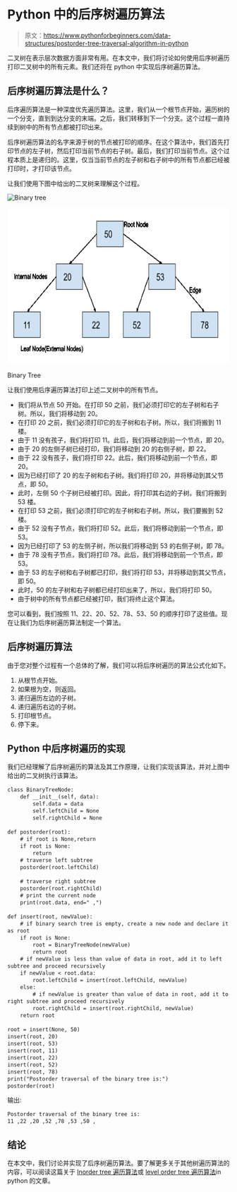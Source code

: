 # Python 中的后序树遍历算法

> 原文：<https://www.pythonforbeginners.com/data-structures/postorder-tree-traversal-algorithm-in-python>

二叉树在表示层次数据方面非常有用。在本文中，我们将讨论如何使用后序树遍历打印二叉树中的所有元素。我们还将在 python 中实现后序树遍历算法。

## 后序树遍历算法是什么？

后序遍历算法是一种深度优先遍历算法。这里，我们从一个根节点开始，遍历树的一个分支，直到到达分支的末端。之后，我们转移到下一个分支。这个过程一直持续到树中的所有节点都被打印出来。

后序树遍历算法的名字来源于树的节点被打印的顺序。在这个算法中，我们首先打印节点的左子树，然后打印当前节点的右子树。最后，我们打印当前节点。这个过程本质上是递归的。这里，仅当当前节点的左子树和右子树中的所有节点都已经被打印时，才打印该节点。

让我们使用下图中给出的二叉树来理解这个过程。

![Binary tree](img/5a1058d8bba73a50f0af39e7ff548969.png)

<noscript><img src="img/89e082dbdfb81fd8f6364c54a912e85b.png" alt="Binary tree" width="697" height="355" data-original-src="https://lh3.googleusercontent.com/lN5SxSYnNduUnJTwhlGmNK8aQitqMA_h4JK70INEsoIANzlPW3QwGJMj_MgDn8s_WI7H1O8x3e83J5V9wOJKDpo1lJnlUx9AnZBTwonChjXM6gv5P9kWi0NMrHiYgssNMIehVDjK=s0"/></noscript>

Binary Tree

让我们使用后序遍历算法打印上述二叉树中的所有节点。

*   我们将从节点 50 开始。在打印 50 之前，我们必须打印它的左子树和右子树。所以，我们将移动到 20。
*   在打印 20 之前，我们必须打印它的左子树和右子树。所以，我们将搬到 11 楼。
*   由于 11 没有孩子，我们将打印 11。此后，我们将移动到前一个节点，即 20。
*   由于 20 的左侧子树已经打印，我们将移动到 20 的右侧子树，即 22。
*   由于 22 没有孩子，我们将打印 22。此后，我们将移动到前一个节点，即 20。
*   因为已经打印了 20 的左子树和右子树。我们将打印 20，并将移动到其父节点，即 50。
*   此时，左侧 50 个子树已经被打印。因此，将打印其右边的子树。我们将搬到 53 楼。
*   在打印 53 之前，我们必须打印它的左子树和右子树。所以，我们要搬到 52 楼。
*   由于 52 没有子节点，我们将打印 52。此后，我们将移动到前一个节点，即 53。
*   因为已经打印了 53 的左侧子树，所以我们将移动到 53 的右侧子树，即 78。
*   由于 78 没有子节点，我们将打印 78。此后，我们将移动到前一个节点，即 53。
*   由于 53 的左子树和右子树都已打印，我们将打印 53，并将移动到其父节点，即 50。
*   此时，50 的左子树和右子树都已经打印出来了，所以，我们将打印 50。
*   由于树中的所有节点都已经被打印，我们将终止这个算法。

您可以看到，我们按照 11、22、20、52、78、53、50 的顺序打印了这些值。现在让我们为后序树遍历算法制定一个算法。

## 后序树遍历算法

由于您对整个过程有一个总体的了解，我们可以将后序树遍历的算法公式化如下。

1.  从根节点开始。
2.  如果根为空，则返回。
3.  递归遍历左边的子树。
4.  递归遍历右边的子树。
5.  打印根节点。
6.  停下来。

## Python 中后序树遍历的实现

我们已经理解了后序树遍历的算法及其工作原理，让我们实现该算法，并对上图中给出的二叉树执行该算法。

```
class BinaryTreeNode:
    def __init__(self, data):
        self.data = data
        self.leftChild = None
        self.rightChild = None

def postorder(root):
    # if root is None,return
    if root is None:
        return
    # traverse left subtree
    postorder(root.leftChild)

    # traverse right subtree
    postorder(root.rightChild)
    # print the current node
    print(root.data, end=" ,")

def insert(root, newValue):
    # if binary search tree is empty, create a new node and declare it as root
    if root is None:
        root = BinaryTreeNode(newValue)
        return root
    # if newValue is less than value of data in root, add it to left subtree and proceed recursively
    if newValue < root.data:
        root.leftChild = insert(root.leftChild, newValue)
    else:
        # if newValue is greater than value of data in root, add it to right subtree and proceed recursively
        root.rightChild = insert(root.rightChild, newValue)
    return root

root = insert(None, 50)
insert(root, 20)
insert(root, 53)
insert(root, 11)
insert(root, 22)
insert(root, 52)
insert(root, 78)
print("Postorder traversal of the binary tree is:")
postorder(root) 
```

输出:

```
Postorder traversal of the binary tree is:
11 ,22 ,20 ,52 ,78 ,53 ,50 ,
```

## 结论

在本文中，我们讨论并实现了后序树遍历算法。要了解更多关于其他树遍历算法的内容，可以阅读这篇关于 [Inorder tree 遍历算法](https://www.pythonforbeginners.com/data-structures/in-order-tree-traversal-in-python)或 [level order tree 遍历算法](https://www.pythonforbeginners.com/data-structures/level-order-tree-traversal-in-python)in python 的文章。